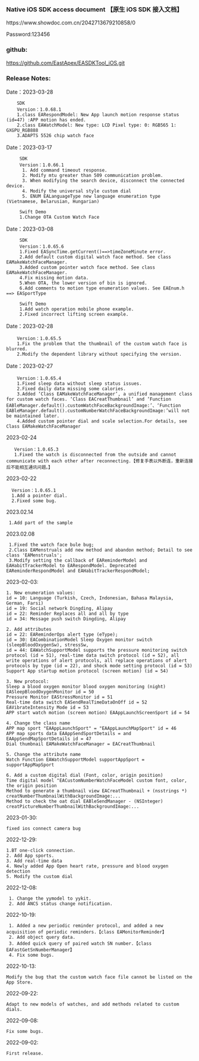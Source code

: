 ### Native iOS SDK access document 【原生 iOS SDK 接入文档】
<p>https://www.showdoc.com.cn/2042713679210858/0
<p>Password:123456


### github:
https://github.com/EastApex/EASDKTool_iOS.git

### Release Notes:
  <p> Date：2023-03-28
  
        SDK
        Version：1.0.68.1
        1.class EARespondModel: New App launch motion response status (id=47) :APP motion has ended.
        2.class EAWatchModel: New type: LCD Pixel type: 0: RGB565 1: GXGPU_RGB888
        3.ADAPTS 5526 chip watch face
        
 <p> Date：2023-03-17
 
         SDK
         Version：1.0.66.1
          1. Add command timeout response.
          2. Modify mtu greater than 509 communication problem.
          3. When modifying the search device, disconnect the connected device.
          4. Modify the universal style custom dial
          5. ENUM EALanguageType new language enumeration type (Vietnamese, Belarusian, Hungarian)
        
         Swift Demo
         1.Change OTA Custom Watch Face
         
 <p> Date：2023-03-08
 
         SDK
         Version：1.0.65.6
         1.Fixed EASyncTime.getCurrent()==>timeZoneMinute error.
         2.Add default custom digital watch face method. See class EAMakeWatchFaceManager.
         3.Added custom pointer watch face method. See class EAMakeWatchFaceManager.
         4.Fix missing motion data.
         5.When OTA, the lower version of bin is ignored.
         6.Add comments to motion type enumeration values. See EAEnum.h ==> EASportType
         
         Swift Demo
         1.Add watch operation mobile phone example.
         2.Fixed incorrect lifting screen example.
        
<p> Date：2023-02-28

        Version：1.0.65.5
        1.Fix the problem that the thumbnail of the custom watch face is blurred.
        2.Modify the dependent library without specifying the version.

<p>Date：2023-02-27

        Version：1.0.65.4
        1.Fixed sleep data without sleep status issues.
        2.Fixed daily data missing some calories.
        3.Added ‘Class EAMakeWatchFaceManager’, a unified management class for custom watch faces. ‘Class EACreatThumbnail’ and ‘Function EABleManager.default().customWatchFaceBackgroundImage:’、‘Function EABleManager.default().customNumberWatchFaceBackgroundImage:’will not be maintained later.
        4.Added custom pointer dial and scale selection.For details, see Class EAMakeWatchFaceManager
 
<p>2023-02-24

       Version：1.0.65.3
       1.Fixed the watch is disconnected from the outside and cannot communicate with each other after reconnecting.【修复手表以外断连，重新连接后不能相互通讯问题。】
       
<p>2023-02-22

      Version：1.0.65.1
      1.Add a pointer dial.
      2.Fixed some bug.
      
<p>2023.02.14

     1.Add part of the sample
     
<p>2023.02.08

     1.Fixed the watch face bule bug;
     2.Class EAMenstruals add new method and abandon method; Detail to see class 'EAMenstruals';
     3.Modify setting the callback of EAReminderModel and EAHabitTrackerModel to EARespondModel. Deprecated EAReminderRespondModel and EAHabitTrackerRespondModel;
     
<p>2023-02-03:

    1. New enumeration values:
    id = 10: Language (Turkish, Czech, Indonesian, Bahasa Malaysia, German, Farsi)
    id = 19: Social network Dingding, Alipay
    id = 22: Reminder Replaces all and all by type
    id = 34: Message push switch Dingding, Alipay
    
    2. Add attributes
    id = 22: EAReminderOps alert type (eType);
    id = 30: EACombinationModel Sleep Oxygen monitor switch (sleepBloodOxygenSw), stressSw,
    id = 44: EAWatchSupportModel supports the pressure monitoring switch protocol (id = 51), real-time data switch protocol (id = 52), all write operations of alert protocols, all replace operations of alert protocols by type (id = 22), and shock mode setting protocol (id = 53) Support App startup motion protocol (screen motion) (id = 54)
    
    3. New protocol:
    Sleep a blood oxygen monitor blood oxygen monitoring (night) EASleepBloodOxygenMonitor id = 50
    Pressure Monitor EAStressMonitor id = 51
    Real-time data switch EASendRealTimeDataOnOff id = 52
    EAVibrateIntensity Mode id = 53
    APP start watch motion (screen motion) EAAppLaunchScreenSport id = 54
    
    4. Change the class name
    APP map sport "EAAppLaunchSport" = "EAAppLaunchMapSport" id = 46
    APP map sports data EAAppSendSportDetails = and EAAppSendMapSportDetails id = 47
    Dial thumbnail EAMakeWatchFaceManager = EACreatThumbnail
    
    5. Change the attribute name
    Watch Function EAWatchSupportModel supportAppSport = supportAppMapSport
    
    6. Add a custom digital dial (Font, color, origin position)
    Time digital model "EACustomNumberWatchFaceModel custom font, color, the origin position
    Method to generate a thumbnail view EACreatThumbnail + (nsstrings *) creatNumberThumbnailWithBackgroundImage:...
    Method to check the oat dial EABleSendManager - (NSInteger) creatPictureNumberThumbnailWithBackgroundImage:...
    
<p>2023-01-30:

    fixed ios connect camera bug
    
<p>2022-12-29:

    1.BT one-click connection.
    2. Add App sports.
    3. Add real-time data
    4. Newly added App Open heart rate, pressure and blood oxygen detection
    5. Modify the custom dial
    
<p>2022-12-08:

     1. Change the yymodel to yykit.
     2. Add ANCS status change notification.
     
<p>2022-10-19:

     1. Added a new periodic reminder protocol, and added a new acquisition of periodic reminders.【class EAMonitorReminder】
     2. Add object query data.
     3. Added quick query of paired watch SN number.【class EAFastGetSnNumberManager】
     4. Fix some bugs.
     
<p>2022-10-13: 

    Modify the bug that the custom watch face file cannot be listed on the App Store.
    
<p>2022-09-22: 

    Adapt to new models of watches, and add methods related to custom dials.
    
<p>2022-09-08: 

    Fix some bugs.
    
<p>2022-09-02: 

    First release.


